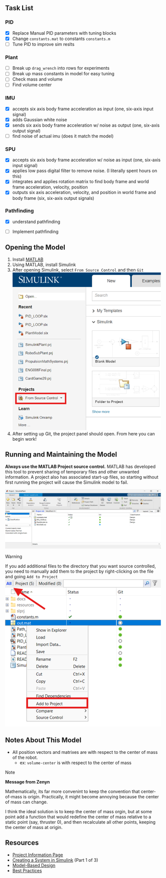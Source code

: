 ## Task List
### PID 
- [x] Replace Manual PID parameters with tuning blocks
- [x] Change `constants.mat` to constants `constants.m`
- [ ] Tune PID to improve sim reslts
### Plant
- [ ] Break up `drag_wrench` into rows for experiments
- [ ] Break up mass constants in model for easy tuning 
- [ ] Check mass and volume
- [ ] Find volume center
### IMU
- [x] accepts six axis body frame acceleration as input (one, six-axis input signal)
- [x] adds Gaussian white noise
- [x] sends six axis body frame acceleration w/ noise as output (one, six-axis output signal)
- [ ] find noise of actual imu (does it match the model)
### SPU
- [x] accepts six axis body frame acceleration w/ noise as input (one, six-axis input signal)
- [x] applies low pass digital filter to remove noise. (I literally spent hours on this)
- [x] integrates and applies rotation matrix to find body frame and world frame acceleration, velocity, position
- [x] outputs six axis acceleration, velocity, and position in world frame and body frame (six, six-axis output signals)
### Pathfinding
- [x] understand pathfinding
- [ ] Implement pathfinding 


## Opening the Model
1. Install [MATLAB](https://www.mathworks.com/help/install/install-products.html)
2. Using MATLAB, install Simulink
3. After opening Simulink,  select `From Source Control` and then `Git`
![setup](docs/setup.png)
4. After setting up Git, the project panel should open. From here you can begin work!

## Running and Maintaining the Model
**Always use the MATLAB Project source control.** MATLAB has developed this tool to prevent sharing of temporary files and other unwanted information. A project also has associated start-up files, so starting without first running the project will cause the Simulink model to fail. 

![project page](docs/project.png)

> [!WARNING]
> If you add additional files to the directory that you want source controlled, you need to manually add them to the project by right-clicking on the file and going `Add to Project` 
> ![add to project](docs/add-to-project.png)


## Notes About This Model
- All position vectors and matrixes are with respect to the center of mass of the robot. 
  - ex:  `volume-center` is with respect to the center of mass
> [!NOTE] 
> **Message from Zenyn**
>
> Mathematically, its far more convenint to keep the convention that center-of-mass is origin. Practically, it might become annoying because the center of mass can change. 
> 
> I think the ideal solution is to keep the center of mass orgin, but at some point add a function that would redefine the center of mass relative to a static point (say, thruster 0), and then recalculate all other points, keeping the center of mass at origin.

## Resources
- [Project Information Page](https://www.mathworks.com/help/releases/R2024b/simulink/ug/try-simulink-project-tools-with-the-airframe-project.html)
- [Creating a System in Simulink](https://www.mathworks.com/help/releases/R2024b/simulink/gs/system-definition-and-layout.html) (Part 1 of 3)
- [Model-Based Design](https://www.mathworks.com/help/releases/R2024b/simulink/gs/model-based-design.html)
- [Best Practices](https://www.mathworks.com/company/technical-articles/best-practices-for-implementing-modeling-guidelines-in-simulink.html)
